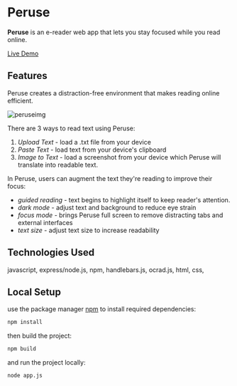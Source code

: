 **Peruse**
====
**Peruse** is an e-reader web app that lets you stay focused while you read online.

[Live Demo](https://peruse-reader.herokuapp.com/) 

## Features
Peruse creates a distraction-free environment that makes reading online efficient.

![peruseimg](https://user-images.githubusercontent.com/33171566/126246166-5730e835-6b4c-40c3-9aa4-8d1ff096d276.PNG)

There are 3 ways to read text using Peruse:
1. *Upload Text* - load a .txt file from your device
2. *Paste Text* - load text from your device's clipboard
3. *Image to Text* - load a screenshot from your device which Peruse will translate into readable text.

In Peruse, users can augment the text they're reading to improve their focus:
* *guided reading* - text begins to highlight itself to keep reader's attention.
* *dark mode* - adjust text and background to reduce eye strain
* *focus mode* - brings Peruse full screen to remove distracting tabs and external interfaces
* *text size* - adjust text size to increase readability

## Technologies Used
javascript, express/node.js, npm, handlebars.js, ocrad.js, html, css, 

## Local Setup
use the package manager [npm](https://www.npmjs.com/get-npm) to install required dependencies:
```bash
npm install
```
then build the project:
```bash
npm build
```
and run the project locally:
```bash
node app.js
```
